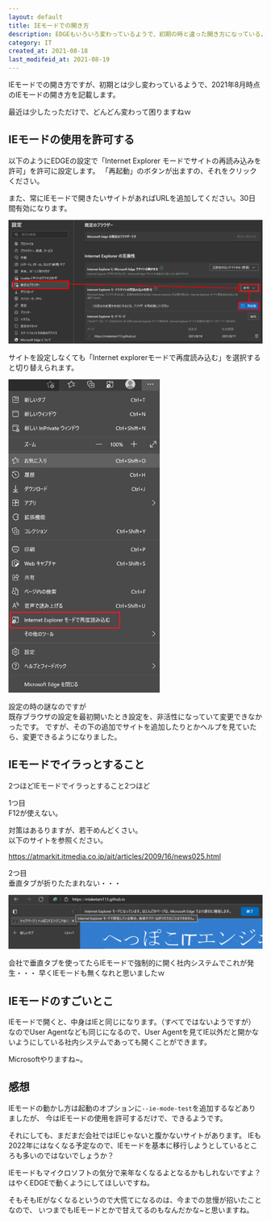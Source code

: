 ```yaml
---
layout: default
title: IEモードでの開き方
description: EDGEもいろいろ変わっているようで、初期の時と違った開き方になっているようで、2021年8月時点でのIEモードの開き方を記載します。また、IEモードで開いた時はIEとして認識されます。なので、会社なのでIE以外開けないサイトでも開けるのです。
category: IT
created_at: 2021-08-18
last_modifeid_at: 2021-08-19
---
```


IEモードでの開き方ですが、初期とは少し変わっているようで、2021年8月時点のIEモードの開き方を記載します。

最近は少したっただけで、どんどん変わって困りますねｗ

## IEモードの使用を許可する

以下のようにEDGEの設定で「Internet Explorer モードでサイトの再読み込みを許可」を許可に設定します。
「再起動」のボタンが出ますの、それをクリックください。

また、常にIEモードで開きたいサイトがあればURLを追加してください。30日間有効になります。

![既存ブラウザの設定](/images/it/othre/settingIEBrowser.png)

サイトを設定しなくても「Internet explorerモードで再度読み込む」を選択すると切り替えられます。

<img src="/images/it/othre/changeIEMode.png" alt="IEモード切替" width="300">

設定の時の謎なのですが  
既存ブラウザの設定を最初開いたとき設定を、非活性になっていて変更できなかったです。
ですが、その下の追加でサイトを追加したりとかヘルプを見ていたら、変更できるようになりました。

## IEモードでイラっとすること

2つほどIEモードでイラっとすること2つほど

1つ目  
F12が使えない。

対策はあるりますが、若干めんどくさい。  
以下のサイトを参照ください。

https://atmarkit.itmedia.co.jp/ait/articles/2009/16/news025.html

2つ目  
垂直タブが折りたたまれない・・・

![折りたたみ不可](/images/it/othre/cannotCloseTab.png)

会社で垂直タブを使ってたらIEモードで強制的に開く社内システムでこれが発生・・・
早くIEモードも無くなれと思いましたｗ

## IEモードのすごいとこ

IEモードで開くと、中身はIEと同じになります。（すべてではないようですが）  
なのでUser Agentなども同じになるので、User Agentを見てIE以外だと開かないようにしている社内システムであっても開くことができます。

Microsoftやりますね~。

## 感想

IEモードの動かし方は起動のオプションに`--ie-mode-test`を追加するなどありましたが、
今はIEモードの使用を許可するだけで、できるようです。

それにしても、まだまだ会社ではIEじゃないと腹かないサイトがあります。
IEも2022年にはなくなる予定なので、IEモードを基本に移行しようとしているところも多いのではないでしょうか？

IEモードもマイクロソフトの気分で来年なくなるよとなるかもしれないですよ？
はやくEDGEで動くようにしてほしいですね。

そもそもIEがなくなるというので大慌てになるのは、今までの怠慢が招いたことなので、
いつまでもIEモードとかで甘えてるのもなんだかな~と思いますね。